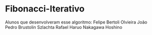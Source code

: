 # Fibonacci-Iterativo
Alunos que desenvolveram esse algoritmo:
  Felipe Bertoli Olvieira
  João Pedro Brustolin Szlachta
  Rafael Haruo Nakagawa Hoshino

